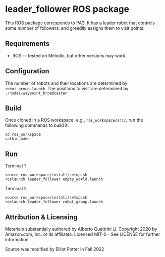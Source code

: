 # leader_follower ROS package
This ROS package corresponds to PA3. It has a leader robot that controls some number of followers, and greedily assigns
them to visit points.

## Requirements
- ROS -- tested on Melodic, but other versions may work.

## Configuration
The number of robots and their locations are determined by `robot_group.launch`. The positions to visit are determined
by `./nodes/waypoint_broadcaster`

## Build
Once cloned in a ROS workspace, e.g., `ros_workspace/src/`, run the following commands to build it:

	cd ros_workspace
    catkin_make
	
## Run
Terminal 1

    source ros_workspace/install/setup.sh
    roslaunch leader_follower empty_world.launch

Terminal 2

	source ros_workspace/install/setup.sh
	roslaunch leader_follower robot_group.launch

## Attribution & Licensing

Materials substantially authored by Alberto Quattrini Li. 
Copyright 2020 by Amazon.com, Inc. or its affiliates. Licensed MIT-0 - See LICENSE for further information

Source was modified by Elliot Potter in Fall 2022
